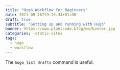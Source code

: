 ```yaml
---
title: "Hugo Workflow for Beginners"
date: 2021-05-26T19:19:34+01:00
draft: true
subtitle: "Getting up and running with Hugo"
banner: https://www.plantcode.blog/me/banner.jpg
categories: -static-sites
tags:
  - hugo
  - workflow
---
```


The `hugo list drafts` command is useful.
